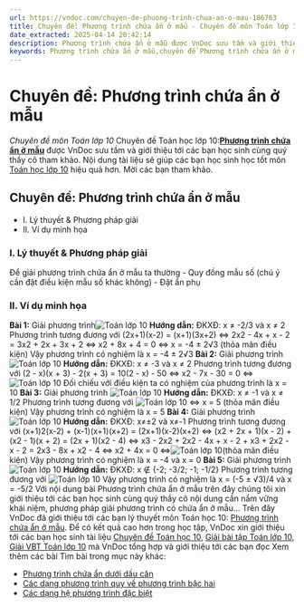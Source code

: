 ```yaml
---
url: https://vndoc.com/chuyen-de-phuong-trinh-chua-an-o-mau-186763
title: Chuyên đề: Phương trình chứa ẩn ở mẫu - Chuyên đề môn Toán lớp 10 - VnDoc.com
date_extracted: 2025-04-14 20:42:14
description: Phương trình chứa ẩn ở mẫu được VnDoc sưu tầm và giới thiệu các bài chuyên đề môn Toán học lớp 10 tới các bạn học sinh và quý thầy cô tham khảo
keywords: Phương trình chứa ẩn ở mẫu,chuyên đề Phương trình chứa ẩn ở mẫu,giải toán 10,giải bài tập toán học 10,để học tốt môn toán lớp 10,chuyên đề toán lớp 10,chuyên đề toán học 10,trắc nghiệm Phương trình chứa ẩn ở mẫu
---
```


# Chuyên đề: Phương trình chứa ẩn ở mẫu
 _Chuyên đề môn Toán lớp 10_
Chuyên đề Toán học lớp 10:[**Phương trình chứa ẩn ở mẫu**](<https://vndoc.com/chuyen-de-phuong-trinh-chua-an-o-mau-186763>) được VnDoc sưu tầm và giới thiệu tới các bạn học sinh cùng quý thầy cô tham khảo. Nội dung tài liệu sẽ giúp các bạn học sinh học tốt môn [Toán học lớp 10](<https://vndoc.com/toan-lop10>) hiệu quả hơn. Mời các bạn tham khảo.
## Chuyên đề: Phương trình chứa ẩn ở mẫu
  * I. Lý thuyết & Phương pháp giải
  * II. Ví dụ minh họa

### I. Lý thuyết & Phương pháp giải
Để giải phương trình chứa ẩn ở mẫu ta thường
\- Quy đồng mẫu số \(chú ý cần đặt điều kiện mẫu số khác không\)
\- Đặt ẩn phụ
### II. Ví dụ minh họa
**Bài 1:** Giải phương trình![Toán lớp 10 ](https://i.vdoc.vn/data/image/2019/10/25/phuong-trinh-chua-an-o-mau-1.png)
**Hướng dẫn:**
ĐKXĐ: x ≠ -2/3 và x ≠ 2
Phương trình tương đương với \(2x+1\)\(x-2\) = \(x+1\)\(3x+2\)
⇔ 2x2 \- 4x + x - 2 = 3x2 \+ 2x + 3x + 2
⇔ x2 \+ 8x + 4 = 0 ⇔ x = -4 ± 2√3 \(thỏa mãn điều kiện\)
Vậy phương trình có nghiệm là x = -4 ± 2√3
**Bài 2:** Giải phương trình ![Toán lớp 10 ](https://i.vdoc.vn/data/image/2019/10/25/phuong-trinh-chua-an-o-mau-2.png)
**Hướng dẫn:**
ĐKXĐ: x ≠ -3 và x ≠ 2
Phương trình tương đương với \(2 - x\)\(x + 3\) - 2\(x + 3\) = 10\(2 - x\) - 50
⇔ x2 \- 7x - 30 = 0 ⇔ ![Toán lớp 10 ](https://i.vdoc.vn/data/image/2019/10/25/phuong-trinh-chua-an-o-mau-3.png)
Đối chiếu với điều kiện ta có nghiệm của phương trình là x = 10
**Bài 3:** Giải phương trình ![Toán lớp 10 ](https://i.vdoc.vn/data/image/2019/10/25/phuong-trinh-chua-an-o-mau-4.png)
**Hướng dẫn:**
ĐKXĐ: x ≠ -1 và x ≠ 1/2
Phương trình tương đương với
![Toán lớp 10 ](https://i.vdoc.vn/data/image/2019/10/25/phuong-trinh-chua-an-o-mau-5.png)
⇔ x = 5 \(thỏa mãn điều kiện\)
Vậy phương trình có nghiệm là x = 5
**Bài 4:** Giải phương trình ![Toán lớp 10 ](https://i.vdoc.vn/data/image/2019/10/25/phuong-trinh-chua-an-o-mau-6.png)
**Hướng dẫn:**
ĐKXĐ: x≠±2 và x≠-1
Phương trình tương đương với
\(x+1\)2\(x-2\) + \(x-1\)\(x+1\)\(x+2\) = \(2x+1\)\(x-2\)\(x+2\)
⇔ \(x2 \+ 2x + 1\)\(x - 2\) + \(x2 \- 1\)\(x + 2\) = \(2x + 1\)\(x2 \- 4\)
⇔ x3 \- 2x2 \+ 2x2 \- 4x + x - 2 + x3 \+ 2x2 \- x - 2 = 2x3 \- 8x + x2 \- 4
⇔ x2 \+ 4x = 0 ⇔![Toán lớp 10 ](https://i.vdoc.vn/data/image/2019/10/25/phuong-trinh-chua-an-o-mau-7.png)\(thỏa mãn điều kiện\)
Vậy phương trình có nghiệm là x = -4 và x = 0
**Bài 5:** Giải phương trình![Toán lớp 10 ](https://i.vdoc.vn/data/image/2019/10/25/phuong-trinh-chua-an-o-mau-8.png)
**Hướng dẫn:**
ĐKXĐ: x ∉ \{-2; -3/2; -1; -1/2\}
Phương trình tương đương với
![Toán lớp 10 ](https://i.vdoc.vn/data/image/2019/10/25/phuong-trinh-chua-an-o-mau-9.png)
Vậy phương trình có nghiệm là x = \(-5 ± √3\)/4 và x = -5/2
Với nội dung bài Phương trình chứa ẩn ở mẫu trên đây chúng tôi xin giới thiệu tới các bạn học sinh cùng quý thầy cô nội dung cần nắm vững khái niệm, phương pháp giải phương trình có chứa ẩn ở mẫu...
Trên đây VnDoc đã giới thiệu tới các bạn lý thuyết môn Toán học 10: [Phương trình chứa ẩn ở mẫu](<https://vndoc.com/chuyen-de-phuong-trinh-chua-an-o-mau-186763>). Để có kết quả cao hơn trong học tập, VnDoc xin giới thiệu tới các bạn học sinh tài liệu [Chuyên đề Toán học 10](<https://vndoc.com/chuyen-de-toan10>), [Giải bài tập Toán lớp 10](<https://vndoc.com/giai-toan-lop10>), [Giải VBT Toán lớp 10](<https://vndoc.com/giai-vo-bt-toan10>) mà VnDoc tổng hợp và giới thiệu tới các bạn đọc
Xem thêm các bài Tìm bài trong mục này khác:
  * [Phương trình chứa ẩn dưới dấu căn](</phuong-trinh-chua-an-duoi-dau-can-186767>)
  * [Các dạng phương trình quy về phương trình bậc hai](</cac-dang-phuong-trinh-quy-ve-phuong-trinh-bac-hai-186768>)
  * [Các dạng hệ phương trình đặc biệt](</cac-dang-he-phuong-trinh-dac-biet-186769>)

